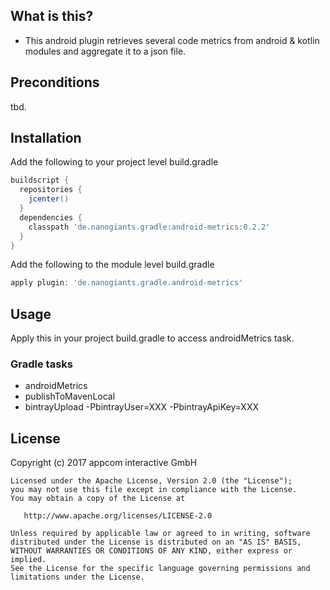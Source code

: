 ## What is this?

* This android plugin retrieves several code metrics from android & kotlin modules and aggregate it to a json file.

## Preconditions

tbd.

## Installation

Add the following to your project level build.gradle

```groovy
buildscript {
  repositories {
    jcenter()
  }
  dependencies {
    classpath 'de.nanogiants.gradle:android-metrics:0.2.2'
  }
}
```

Add the following to the module level build.gradle

```groovy
apply plugin: 'de.nanogiants.gradle.android-metrics'
```

## Usage

Apply this in your project build.gradle to access androidMetrics task.

### Gradle tasks
- androidMetrics
- publishToMavenLocal
- bintrayUpload -PbintrayUser=XXX -PbintrayApiKey=XXX

## License

Copyright (c) 2017 appcom interactive GmbH

    Licensed under the Apache License, Version 2.0 (the "License");
    you may not use this file except in compliance with the License.
    You may obtain a copy of the License at

       http://www.apache.org/licenses/LICENSE-2.0

    Unless required by applicable law or agreed to in writing, software
    distributed under the License is distributed on an "AS IS" BASIS,
    WITHOUT WARRANTIES OR CONDITIONS OF ANY KIND, either express or implied.
    See the License for the specific language governing permissions and
    limitations under the License.
